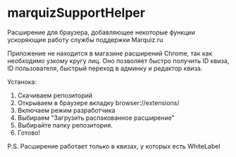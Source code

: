 # marquizSupportHelper
Расширение для браузера, добавляющее некоторые функции ускоряющие работу службы поддержки Marquiz.ru

Приложение не находится в магазине расширений Chrome, так как необходимо узкому кругу лиц.
Оно позволяет быстро получить ID квиза, ID пользователя, быстрый переход в админку и редактор квиза.


Устанока:
1. Скачиваем репозиторий 
2. Открываем в браузере вкладку browser://extensions/
3. Включаем режим разработчика
4. Выбираем "Загрузить распакованное расширение"
5. Выбирайте папку репозитория.
6. Готово!

P.S. Расширение работает только в квизах, у которых есть WhiteLabel